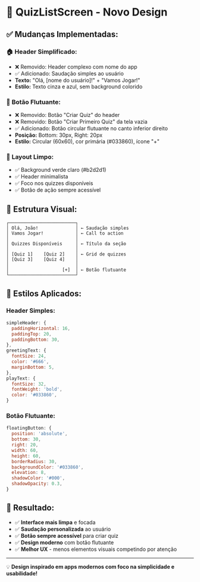 # 🎨 QuizListScreen - Novo Design

## ✅ **Mudanças Implementadas:**

### 🏠 **Header Simplificado:**
- ❌ Removido: Header complexo com nome do app
- ✅ Adicionado: Saudação simples ao usuário
- **Texto:** "Olá, [nome do usuário]!" + "Vamos Jogar!"
- **Estilo:** Texto cinza e azul, sem background colorido

### 🔘 **Botão Flutuante:**
- ❌ Removido: Botão "Criar Quiz" do header
- ❌ Removido: Botão "Criar Primeiro Quiz" da tela vazia
- ✅ Adicionado: Botão circular flutuante no canto inferior direito
- **Posição:** Bottom: 30px, Right: 20px
- **Estilo:** Circular (60x60), cor primária (#033860), ícone "+"

### 🎯 **Layout Limpo:**
- ✅ Background verde claro (#b2d2d1)
- ✅ Header minimalista
- ✅ Foco nos quizzes disponíveis
- ✅ Botão de ação sempre acessível

## 📱 **Estrutura Visual:**

```
┌─────────────────────────┐
│ Olá, João!              │ ← Saudação simples
│ Vamos Jogar!            │ ← Call to action
│                         │
│ Quizzes Disponíveis     │ ← Título da seção
│                         │
│ [Quiz 1]    [Quiz 2]    │ ← Grid de quizzes
│ [Quiz 3]    [Quiz 4]    │
│                         │
│                    [+]  │ ← Botão flutuante
└─────────────────────────┘
```

## 🎨 **Estilos Aplicados:**

### Header Simples:
```javascript
simpleHeader: {
  paddingHorizontal: 16,
  paddingTop: 20,
  paddingBottom: 30,
},
greetingText: {
  fontSize: 24,
  color: '#666',
  marginBottom: 5,
},
playText: {
  fontSize: 32,
  fontWeight: 'bold',
  color: '#033860',
}
```

### Botão Flutuante:
```javascript
floatingButton: {
  position: 'absolute',
  bottom: 30,
  right: 20,
  width: 60,
  height: 60,
  borderRadius: 30,
  backgroundColor: '#033860',
  elevation: 8,
  shadowColor: '#000',
  shadowOpacity: 0.3,
}
```

## 🚀 **Resultado:**

- ✅ **Interface mais limpa** e focada
- ✅ **Saudação personalizada** ao usuário
- ✅ **Botão sempre acessível** para criar quiz
- ✅ **Design moderno** com botão flutuante
- ✅ **Melhor UX** - menos elementos visuais competindo por atenção

---

💡 **Design inspirado em apps modernos com foco na simplicidade e usabilidade!**